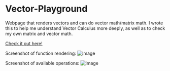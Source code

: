 # Vector-Playground
Webpage that renders vectors and can do vector math/matrix math. I wrote this to help me understand Vector Calculus more deeply, as well as to check my own matrix and vector math.

[Check it out here!](https://kellerjordan.github.io/)

Screenshot of function rendering:
![image](https://cloud.githubusercontent.com/assets/18433116/16872179/021d48e4-4a40-11e6-87c6-deb9f38081ee.png)

Screenshot of available operations:
![image](https://cloud.githubusercontent.com/assets/18433116/16360396/5da49c6a-3b15-11e6-8852-7c8b2a4a48dd.png)
